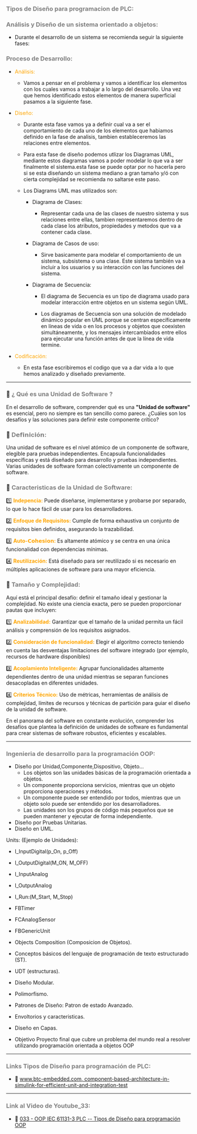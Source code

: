 ### <span style="color:grey">Tipos de Diseño para programacion de PLC:</span>
### <span style="color:grey">Análisis y Diseño de un sistema orientado a objetos:</span>

- Durante el desarrollo de un sistema se recomienda seguir la siguiente fases:

### <span style="color:grey">Proceso de Desarrollo:</span>

- <span style="color:orange">Análisis:</span>
    - Vamos a pensar en el problema y vamos a identificar los elementos con los cuales vamos a trabajar a lo largo del desarrollo. Una vez que hemos identificado estos elementos de manera superficial pasamos a la siguiente fase.

- <span style="color:orange">Diseño:</span>

    - Durante esta fase vamos ya a definir cual va a ser el comportamiento de cada uno de los elementos que habiamos definido en la fase de analisis, tambien estableceremos las relaciones entre elementos.

    - Para esta fase de diseño podemos utlizar los Diagramas UML, mediante estos diagramas vamos a poder modelar lo que va a ser finalmente el sistema.esta fase se puede optar por no hacerla pero si se esta diseñando un sistema mediano a gran tamaño y/ó con cierta complejidad se recomienda no saltarse este paso.

    - Los Diagrams UML mas utilizados son:

        - Diagrama de Clases:

            - Representar cada una de las clases de nuestro sistema y sus relaciones entre ellas, tambien representaremos dentro de cada clase los atributos, propiedades y metodos que va a contener cada clase.

        - Diagrama de Casos de uso:

            - Sirve basicamente para modelar el comportamiento de un sistema, subsistema o una clase. Este sistema también va a incluir a los usuarios y su interacción con las funciones del sistema.

        - Diagrama de Secuencia:

            - El diagrama de Secuencia es un tipo de diagrama usado para modelar interacción entre objetos en un sistema según UML.

            - Los diagramas de Secuencia son una solución de modelado dinámico popular en UML porque se centran específicamente en líneas de vida o en los procesos y objetos que coexisten simultáneamente, y los mensajes intercambiados entre ellos para ejecutar una función antes de que la línea de vida termine.

- <span style="color:orange">Codificación:</span>

    - En esta fase escribiremos el codigo que va a dar vida a lo que hemos analizado y diseñado previamente.

***
### 🚀 <span style="color:grey">¿ Qué es una Unidad de Software ?</span>
 
En el desarrollo de software, comprender qué es una **"Unidad de software"** es esencial, pero no siempre es tan sencillo como parece. ¿Cuáles son los desafíos y las soluciones para definir este componente crítico?
 
### 🧩 <span style="color:grey">D𝗲𝗳𝗶𝗻𝗶c𝗶ó𝗻:</span>

Una unidad de software es el nivel atómico de un componente de software, elegible para pruebas independientes. Encapsula funcionalidades específicas y está diseñado para desarrollo y pruebas independientes. Varias unidades de software forman colectivamente un componente de software.

### 🎯 <span style="color:grey">Caracteristicas de la Unidad de Software:</span>

1️⃣ <span style="color:orange">**Indepencia:**</span> Puede diseñarse, implementarse y probarse por separado, lo que lo hace fácil de usar para los desarrolladores.

2️⃣ <span style="color:orange">**Enfoque de Requisitos:**</span> Cumple de forma exhaustiva un conjunto de requisitos bien definidos, asegurando la trazabilidad.

3️⃣ <span style="color:orange">**Auto-𝗖𝗼𝗵𝗲𝘀𝗶𝗼𝗻:**</span> Es altamente atómico y se centra en una única funcionalidad con dependencias mínimas.

4️⃣ <span style="color:orange">**Reutilización:**</span> Está diseñado para ser reutilizado si es necesario en múltiples aplicaciones de software para una mayor eficiencia.
 
### 📐 <span style="color:grey">Tamaño y Complejidad:</span>

Aquí está el principal desafío: definir el tamaño ideal y gestionar la complejidad. No existe una ciencia exacta, pero se pueden proporcionar pautas que incluyen: 

1️⃣ <span style="color:orange">**Analizabilidad:**</span> Garantizar que el tamaño de la unidad permita un fácil análisis y comprensión de los requisitos asignados.

2️⃣ <span style="color:orange">**Consideración de funcionalidad:**</span> Elegir el algoritmo correcto teniendo en cuenta las desventajas limitaciones del software integrado (por ejemplo, recursos de hardware disponibles)

3️⃣ <span style="color:orange">**Acoplamiento Inteligente:**</span> Agrupar funcionalidades altamente dependientes dentro de una unidad mientras se separan funciones desacopladas en diferentes unidades.

4️⃣ <span style="color:orange">**Criterios Técnico:**</span> Uso de métricas, herramientas de análisis de complejidad, límites de recursos y técnicas de partición para guiar el diseño de la unidad de software.
 
En el panorama del software en constante evolución, comprender los desafíos que plantea la definición de unidades de software es fundamental para crear sistemas de software robustos, eficientes y escalables.

***
### <span style="color:grey">Ingenieria de desarrollo para la programación OOP:</span>
- Diseño por Unidad,Componente,Dispositivo, Objeto...
    - Los objetos son las unidades básicas de la programación orientada a objetos.
    - Un componente proporciona servicios, mientras que un objeto proporciona operaciones y métodos. 
    - Un componente puede ser entendido por todos, mientras que un objeto solo puede ser entendido por los desarrolladores.
    - Las unidades son los grupos de código más pequeños que se pueden mantener y ejecutar de forma independiente.
- Diseño por Pruebas Unitarias.
- Diseño en UML.

Units: (Ejemplo de Unidades):

- I_InputDigital(p_On, p_Off)
- I_OutputDigital(M_ON, M_OFF)
- I_InputAnalog
- I_OutputAnalog
- I_Run:(M_Start, M_Stop)

- FBTimer
- FCAnalogSensor
- FBGenericUnit


- Objects Composition (Composicion de Objetos).

- Conceptos básicos del lenguaje de programación de texto estructurado (ST).
- UDT (estructuras).
- Diseño Modular.
- Polimorfismo.

- Patrones de Diseño: Patron de estado Avanzado.
- Envoltorios y caracteristicas.
- Diseño en Capas.
- Objetivo Proyecto final que cubre un problema del mundo real a resolver utilizando programación orientada a objetos OOP

***
### <span style="color:grey">Links Tipos de Diseño para programación de PLC:</span>
- 🔗 [www.btc-embedded.com, component-based-architecture-in-simulink-for-efficient-unit-and-integration-test](https://www.btc-embedded.com/component-based-architecture-in-simulink-for-efficient-unit-and-integration-test/)
***
### <span style="color:grey">Link al Video de Youtube_33:</span>
- 🔗 [033 - OOP IEC 61131-3 PLC -- Tipos de Diseño para programación OOP]()